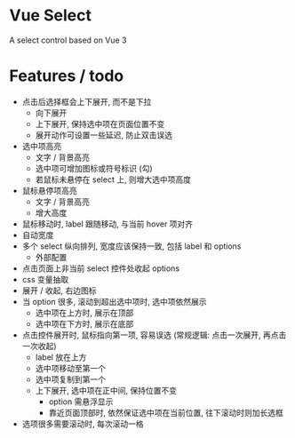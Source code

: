 # Vue Select

A select control based on Vue 3

# Features / todo

* 点击后选择框会上下展开, 而不是下拉
    * 向下展开
    * 上下展开, 保持选中项在页面位置不变
    * 展开动作可设置一些延迟, 防止双击误选
* 选中项高亮
    * 文字 / 背景高亮
    * 选中项可增加图标或符号标识 (勾)
    * 若鼠标未悬停在 select 上, 则增大选中项高度
* 鼠标悬停项高亮
    * 文字 / 背景高亮
    * 增大高度
* 鼠标移动时, label 跟随移动, 与当前 hover 项对齐
* 自动宽度
* 多个 select 纵向排列, 宽度应该保持一致, 包括 label 和 options
    * 外部配置
* 点击页面上非当前 select 控件处收起 options
* css 变量抽取
* 展开 / 收起, 右边图标
* 当 option 很多, 滚动到超出选中项时, 选中项依然展示
    * 选中项在上方时, 展示在顶部
    * 选中项在下方时, 展示在底部
* 点击控件展开时, 鼠标指向第一项, 容易误选 (常规逻辑: 点击一次展开, 再点击一次收起)
    * label 放在上方
    * 选中项移动至第一个
    * 选中项复制到第一个
    * 上下展开, 选中项在正中间, 保持位置不变
        * option 需悬浮显示
        * 靠近页面顶部时, 依然保证选中项在当前位置, 往下滚动时则加长选框
* 选项很多需要滚动时, 每次滚动一格
